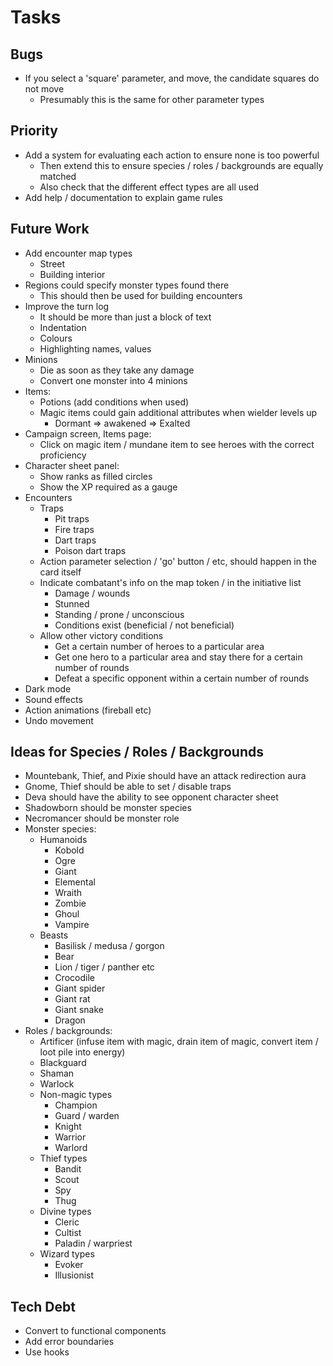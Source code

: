 # Tasks

## Bugs

* If you select a 'square' parameter, and move, the candidate squares do not move
  * Presumably this is the same for other parameter types

## Priority

* Add a system for evaluating each action to ensure none is too powerful
  * Then extend this to ensure species / roles / backgrounds are equally matched
  * Also check that the different effect types are all used
* Add help / documentation to explain game rules

## Future Work

* Add encounter map types
  * Street
  * Building interior
* Regions could specify monster types found there
  * This should then be used for building encounters
* Improve the turn log
  * It should be more than just a block of text
  * Indentation
  * Colours
  * Highlighting names, values
* Minions
  * Die as soon as they take any damage
  * Convert one monster into 4 minions
* Items:
  * Potions (add conditions when used)
  * Magic items could gain additional attributes when wielder levels up
    * Dormant => awakened => Exalted
* Campaign screen, Items page:
  * Click on magic item / mundane item to see heroes with the correct proficiency
* Character sheet panel:
  * Show ranks as filled circles
  * Show the XP required as a gauge
* Encounters
  * Traps
    * Pit traps
    * Fire traps
    * Dart traps
    * Poison dart traps
  * Action parameter selection / 'go' button / etc, should happen in the card itself
  * Indicate combatant's info on the map token / in the initiative list
    * Damage / wounds
    * Stunned
    * Standing / prone / unconscious
    * Conditions exist (beneficial / not beneficial)
  * Allow other victory conditions
    * Get a certain number of heroes to a particular area
    * Get one hero to a particular area and stay there for a certain number of rounds
    * Defeat a specific opponent within a certain number of rounds
* Dark mode
* Sound effects
* Action animations (fireball etc)
* Undo movement

## Ideas for Species / Roles / Backgrounds

* Mountebank, Thief, and Pixie should have an attack redirection aura
* Gnome, Thief should be able to set / disable traps
* Deva should have the ability to see opponent character sheet
* Shadowborn should be monster species
* Necromancer should be monster role
* Monster species:
  * Humanoids
    * Kobold
    * Ogre
    * Giant
    * Elemental
    * Wraith
    * Zombie
    * Ghoul
    * Vampire
  * Beasts
    * Basilisk / medusa / gorgon
    * Bear
    * Lion / tiger / panther etc
    * Crocodile
    * Giant spider
    * Giant rat
    * Giant snake
    * Dragon
* Roles / backgrounds:
  * Artificer (infuse item with magic, drain item of magic, convert item / loot pile into energy)
  * Blackguard
  * Shaman
  * Warlock
  * Non-magic types
    * Champion
    * Guard / warden
    * Knight
    * Warrior
    * Warlord
  * Thief types
    * Bandit
    * Scout
    * Spy
    * Thug
  * Divine types
    * Cleric
    * Cultist
    * Paladin / warpriest
  * Wizard types
    * Evoker
    * Illusionist

## Tech Debt

* Convert to functional components
* Add error boundaries
* Use hooks
